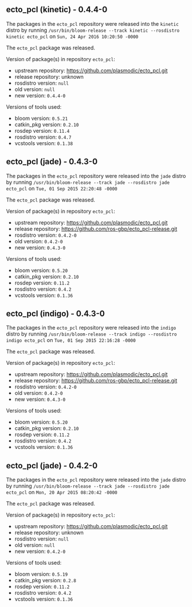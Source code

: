 ## ecto_pcl (kinetic) - 0.4.4-0

The packages in the `ecto_pcl` repository were released into the `kinetic` distro by running `/usr/bin/bloom-release --track kinetic --rosdistro kinetic ecto_pcl` on `Sun, 24 Apr 2016 10:20:50 -0000`

The `ecto_pcl` package was released.

Version of package(s) in repository `ecto_pcl`:

- upstream repository: https://github.com/plasmodic/ecto_pcl.git
- release repository: unknown
- rosdistro version: `null`
- old version: `null`
- new version: `0.4.4-0`

Versions of tools used:

- bloom version: `0.5.21`
- catkin_pkg version: `0.2.10`
- rosdep version: `0.11.4`
- rosdistro version: `0.4.7`
- vcstools version: `0.1.38`


## ecto_pcl (jade) - 0.4.3-0

The packages in the `ecto_pcl` repository were released into the `jade` distro by running `/usr/bin/bloom-release --track jade --rosdistro jade ecto_pcl` on `Tue, 01 Sep 2015 22:20:48 -0000`

The `ecto_pcl` package was released.

Version of package(s) in repository `ecto_pcl`:
- upstream repository: https://github.com/plasmodic/ecto_pcl.git
- release repository: https://github.com/ros-gbp/ecto_pcl-release.git
- rosdistro version: `0.4.2-0`
- old version: `0.4.2-0`
- new version: `0.4.3-0`

Versions of tools used:
- bloom version: `0.5.20`
- catkin_pkg version: `0.2.10`
- rosdep version: `0.11.2`
- rosdistro version: `0.4.2`
- vcstools version: `0.1.36`


## ecto_pcl (indigo) - 0.4.3-0

The packages in the `ecto_pcl` repository were released into the `indigo` distro by running `/usr/bin/bloom-release --track indigo --rosdistro indigo ecto_pcl` on `Tue, 01 Sep 2015 22:16:28 -0000`

The `ecto_pcl` package was released.

Version of package(s) in repository `ecto_pcl`:
- upstream repository: https://github.com/plasmodic/ecto_pcl.git
- release repository: https://github.com/ros-gbp/ecto_pcl-release.git
- rosdistro version: `0.4.2-0`
- old version: `0.4.2-0`
- new version: `0.4.3-0`

Versions of tools used:
- bloom version: `0.5.20`
- catkin_pkg version: `0.2.10`
- rosdep version: `0.11.2`
- rosdistro version: `0.4.2`
- vcstools version: `0.1.36`


## ecto_pcl (jade) - 0.4.2-0

The packages in the `ecto_pcl` repository were released into the `jade` distro by running `/usr/bin/bloom-release --track jade --rosdistro jade ecto_pcl` on `Mon, 20 Apr 2015 08:20:42 -0000`

The `ecto_pcl` package was released.

Version of package(s) in repository `ecto_pcl`:
- upstream repository: https://github.com/plasmodic/ecto_pcl.git
- release repository: unknown
- rosdistro version: `null`
- old version: `null`
- new version: `0.4.2-0`

Versions of tools used:
- bloom version: `0.5.19`
- catkin_pkg version: `0.2.8`
- rosdep version: `0.11.2`
- rosdistro version: `0.4.2`
- vcstools version: `0.1.36`


